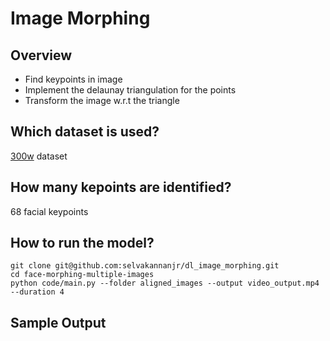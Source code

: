 # Image Morphing

## Overview

* Find keypoints in image
* Implement the delaunay triangulation for the points
* Transform the image w.r.t the triangle

## Which dataset is used?
[300w](https://ibug.doc.ic.ac.uk/resources/300-W/) dataset

## How many kepoints are identified?
68 facial keypoints

## How to run the model?
```
git clone git@github.com:selvakannanjr/dl_image_morphing.git
cd face-morphing-multiple-images
python code/main.py --folder aligned_images --output video_output.mp4 --duration 4
```

## Sample Output


